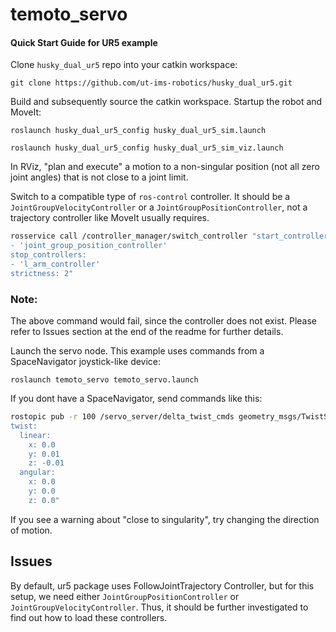 # temoto_servo

#### Quick Start Guide for UR5 example

Clone `husky_dual_ur5` repo into your catkin workspace:

    git clone https://github.com/ut-ims-robotics/husky_dual_ur5.git

Build and subsequently source the catkin workspace. Startup the robot and MoveIt:

    roslaunch husky_dual_ur5_config husky_dual_ur5_sim.launch

    roslaunch husky_dual_ur5_config husky_dual_ur5_sim_viz.launch

In RViz, "plan and execute" a motion to a non-singular position (not all zero joint angles) that is not close to a joint limit.

Switch to a compatible type of `ros-control` controller. It should be a `JointGroupVelocityController` or a `JointGroupPositionController`, not a trajectory controller like MoveIt usually requires.

```sh
rosservice call /controller_manager/switch_controller "start_controllers:
- 'joint_group_position_controller'
stop_controllers:
- 'l_arm_controller'
strictness: 2"
```

### Note: 
The above command would fail, since the controller does not exist. Please refer to  Issues section at the end of the readme for further details.

Launch the servo node. This example uses commands from a SpaceNavigator joystick-like device:

    roslaunch temoto_servo temoto_servo.launch

If you dont have a SpaceNavigator, send commands like this:

```sh
rostopic pub -r 100 /servo_server/delta_twist_cmds geometry_msgs/TwistStamped "header: auto
twist:
  linear:
    x: 0.0
    y: 0.01
    z: -0.01
  angular:
    x: 0.0
    y: 0.0
    z: 0.0"
```

If you see a warning about "close to singularity", try changing the direction of motion.

## Issues

By default, ur5 package uses FollowJointTrajectory Controller, but for this setup, we need either `JointGroupPositionController` or `JointGroupVelocityController`. Thus, it should be further investigated to find out how to load these controllers.

